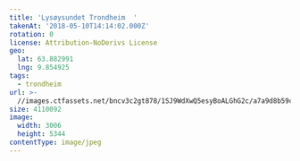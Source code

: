```yaml
---
title: 'Lysøysundet Trondheim  '
takenAt: '2018-05-10T14:14:02.000Z'
rotation: 0
license: Attribution-NoDerivs License
geo:
  lat: 63.882991
  lng: 9.854925
tags:
  - trondheim
url: >-
  //images.ctfassets.net/bncv3c2gt878/1SJ9WdXwQ5esyBoALGhG2c/a7a9d8b59c2074c1dbe39f21dda269af/lysysundet-trondheim_28164231508_o
size: 4110092
image:
  width: 3006
  height: 5344
contentType: image/jpeg
---
```


